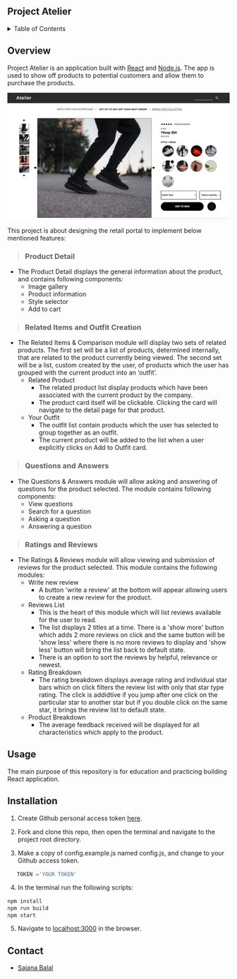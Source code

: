 ## Project Atelier

<details>
  <summary>Table of Contents</summary>
  <ol>
    <li>
      <a href="#overview">Overview</a>
      <ul>
        <li><a href="#product-detail">Product Detail</a></li>
        <li><a href="#related-items-and-outfit-creation">Related Items & Outfit Creation</a></li>
        <li><a href="#questions-and-answers">Questions & Answers</a></li>
        <li><a href="#ratings-and-reviews">Ratings & Reviews</a></li>
      </ul>
    </li>
    <li>
      <a href="#installation">Installation</a>
    </li>
    <li><a href="#usage">Usage</a></li>
    <li><a href="#contact">Contact</a></li>
    <li><a href="#acknowledgments">Acknowledgments</a></li>
  </ol>
</details>

## Overview
Project Atelier is an application built with [React](https://reactjs.org/) and [Node.js](https://nodejs.org/en/). The app is used to show off products to potential customers and allow them to purchase the products.


![Atelier](./images/project-atelier.png?raw=true "Title")

This project is about designing the retail portal to implement below mentioned features:

> ### Product Detail
+ The Product Detail displays the general information about the product, and contains following components:
  - Image gallery 
  - Product information
  - Style selector
  - Add to cart

> ### Related Items and Outfit Creation
+ The Related Items & Comparison module will display two sets of related products. The first set will be a list of products, determined internally, that are related to the product currently being viewed. The second set will be a list, custom created by the user, of products which the user has grouped with the current product into an ‘outfit’. 
  - Related Product
    * The related product list display products which have been associated with the current product by the company.
    * The product card itself will be clickable. Clicking the card will navigate to the detail page for that product.
  - Your Outfit
    * The outfit list contain products which the user has selected to group together as an outfit.
    * The current product will be added to the list when a user explicitly clicks on Add to Outfit card.
> ### Questions and Answers
+ The Questions & Answers module will allow asking and answering of questions for the product selected. The module contains following components:
  - View questions
  - Search for a question
  - Asking a question
  - Answering a question
> ### Ratings and Reviews
+ The Ratings & Reviews module will allow viewing and submission of reviews for the product selected. This module contains the following modules:
  - Write new review
    * A button 'write a review' at the bottom will appear allowing users to create a new review for the product. 
  - Reviews List
    * This is the heart of this module which will list reviews available for the user to read.
    * The list displays 2 titles at a time. There is a 'show more' button which adds 2 more reviews on click and the same button will be 'show less' where there is no more reviews to display and 'show less' button will bring the list back to default state.
    * There is an option to sort the reviews by helpful, relevance or newest.
  - Rating Breakdown
    * The rating breakdown displays average rating and individual star bars which on click filters the review list with only that star type rating. The click is addidtive if you jump after one click on the particular star to another star but if you double click on the same star, it brings the review list to default state.
  - Product Breakdown
    * The average feedback received will be displayed for all characteristics which apply to the product. 

## Usage
The main purpose of this repository is for education and practicing building React application. 


## Installation
1. Create Github personal access token [here](https://www.google.com).

2. Fork and clone this repo, then open the terminal and navigate to the project root directory.

3. Make a copy of config.example.js named config.js, and change to your Github access token.
```js
   TOKEN ='YOUR TOKEN'
```

4. In the terminal run the following scripts:

```
npm install
npm run build
npm start
```

5. Navigate to [localhost:3000](http://localhost:3000) in the browser.

## Contact
  + [Sajana Balal](https://github.com/SajanaB)

